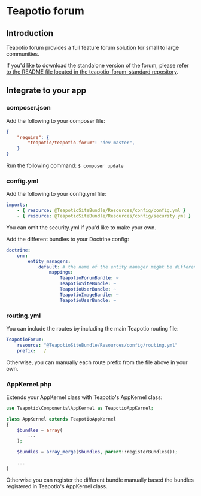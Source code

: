 # Teapotio forum

## Introduction

Teapotio forum provides a full feature forum solution for small to large communities.

If you'd like to download the standalone version of the forum, please refer [to the README file located in the teapotio-forum-standard repository](https://github.com/teapotio/teapotio-forum-standard/blob/master/README.md).

## Integrate to your app

### composer.json

Add the following to your composer file:
```json
{
    "require": {
        "teapotio/teapotio-forum": "dev-master",
    }
}
```

Run the following command: ` $ composer update `

### config.yml

Add the following to your config.yml file:
```yml
imports:
    - { resource: @TeapotioSiteBundle/Resources/config/config.yml }
    - { resource: @TeapotioSiteBundle/Resources/config/security.yml }
```

You can omit the security.yml if you'd like to make your own.

Add the different bundles to your Doctrine config:

```yml
doctrine:
    orm:
        entity_managers:
            default: # the name of the entity manager might be different here
                mappings:
                    TeapotioForumBundle: ~
                    TeapotioSiteBundle: ~
                    TeapotioUserBundle: ~
                    TeapotioImageBundle: ~
                    TeapotioUserBundle: ~
```

### routing.yml

You can include the routes by including the main Teapotio routing file:

```yml
TeapotioForum:
    resource: "@TeapotioSiteBundle/Resources/config/routing.yml"
    prefix:   /
```

Otherwise, you can manually each route prefix from the file above in your own.

### AppKernel.php

Extends your AppKernel class with Teapotio's AppKernel class:
```php
use Teapotio\Components\AppKernel as TeapotioAppKernel;

class AppKernel extends TeapotioAppKernel
{
    $bundles = array(
        ...
    );

    $bundles = array_merge($bundles, parent::registerBundles());

    ...
}
```

Otherwise you can register the different bundle manually based the bundles registered in Teapotio's AppKernel class.
